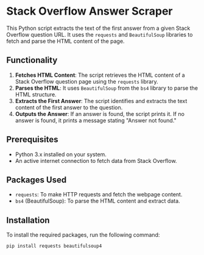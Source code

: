 # Stack Overflow Answer Scraper
This Python script extracts the text of the first answer from a given Stack Overflow question URL. It uses the `requests` and `BeautifulSoup` libraries to fetch and parse the HTML content of the page.
## Functionality
1. **Fetches HTML Content**: The script retrieves the HTML content of a Stack Overflow question page using the `requests` library.
2. **Parses the HTML**: It uses `BeautifulSoup` from the `bs4` library to parse the HTML structure.
3. **Extracts the First Answer**: The script identifies and extracts the text content of the first answer to the question.
4. **Outputs the Answer**: If an answer is found, the script prints it. If no answer is found, it prints a message stating "Answer not found."
## Prerequisites
- Python 3.x installed on your system.
- An active internet connection to fetch data from Stack Overflow.
## Packages Used
- `requests`: To make HTTP requests and fetch the webpage content.
- `bs4` (BeautifulSoup): To parse the HTML content and extract data.
## Installation
To install the required packages, run the following command:
```bash
pip install requests beautifulsoup4






